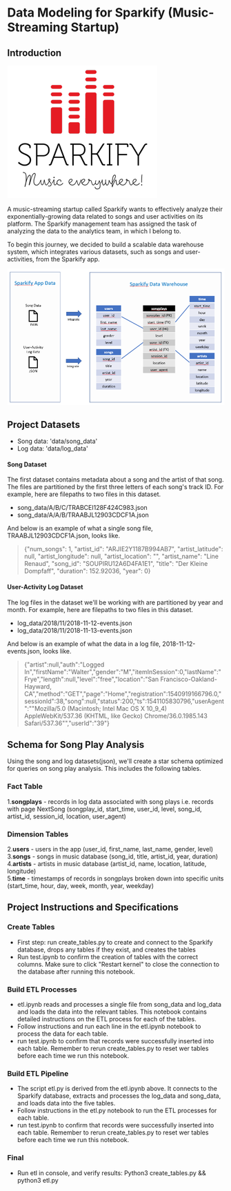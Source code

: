 # Data Modeling for Sparkify (Music-Streaming Startup)

## Introduction
![SparkifyLogo](img/SparkifyLogo.PNG)

A music-streaming startup called Sparkify wants to effectively analyze their exponentially-growing data related to songs and user activities on its platform. The Sparkify management team has assigned the task of analyzing the data to the analytics team, in which I belong to. 

To begin this journey, we decided to build a scalable data warehouse system, which integrates various datasets, such as songs and user-activities, from the Sparkify app.

![SparkifyDataWarehouse](img/SparkifyDataWarehouse.PNG)

## Project Datasets
* Song data: 'data/song_data'  
* Log data: 'data/log_data' 

#### Song Dataset
The first dataset contains metadata about a song and the artist of that song. The files are partitioned by the first three letters of each song's track ID. For example, here are filepaths to two files in this dataset.  
* song_data/A/B/C/TRABCEI128F424C983.json  
* song_data/A/A/B/TRAABJL12903CDCF1A.json

And below is an example of what a single song file, TRAABJL12903CDCF1A.json, looks like.  
> {"num_songs": 1, "artist_id": "ARJIE2Y1187B994AB7", "artist_latitude": null, "artist_longitude": null, "artist_location": "", "artist_name": "Line Renaud", "song_id": "SOUPIRU12A6D4FA1E1", "title": "Der Kleine Dompfaff", "duration": 152.92036, "year": 0}

#### User-Activity Log Dataset
The log files in the dataset we'll be working with are partitioned by year and month. For example, here are filepaths to two files in this dataset.  
* log_data/2018/11/2018-11-12-events.json   
* log_data/2018/11/2018-11-13-events.json     

And below is an example of what the data in a log file, 2018-11-12-events.json, looks like.  
> {"artist":null,"auth":"Logged In","firstName":"Walter","gender":"M","itemInSession":0,"lastName":"Frye","length":null,"level":"free","location":"San Francisco-Oakland-Hayward, CA","method":"GET","page":"Home","registration":1540919166796.0,"sessionId":38,"song":null,"status":200,"ts":1541105830796,"userAgent":"\"Mozilla\/5.0 (Macintosh; Intel Mac OS X 10_9_4) AppleWebKit\/537.36 (KHTML, like Gecko) Chrome\/36.0.1985.143 Safari\/537.36\"","userId":"39"}


## Schema for Song Play Analysis
Using the song and log datasets(json), we'll create a star schema optimized for queries on song play analysis. This includes the following tables.

### Fact Table
1.**songplays** - records in log data associated with song plays i.e. records with page NextSong (songplay_id, start_time, user_id, level, song_id, artist_id, session_id, location, user_agent)
### Dimension Tables
2.**users** - users in the app (user_id, first_name, last_name, gender, level)   
3.**songs** - songs in music database (song_id, title, artist_id, year, duration)  
4.**artists** - artists in music database (artist_id, name, location, latitude, longitude)  
5.**time** - timestamps of records in songplays broken down into specific units (start_time, hour, day, week, month, year, weekday)


## Project Instructions and Specifications
### Create Tables
* First step: run create_tables.py to create and connect to the Sparkify database, drops any tables if they exist, and creates the tables
* Run test.ipynb to confirm the creation of tables with the correct columns. Make sure to click "Restart kernel" to close the connection to the database after running this notebook.

### Build ETL Processes
* etl.ipynb reads and processes a single file from song_data and log_data and loads the data into the relevant tables. This notebook contains detailed instructions on the ETL process for each of the tables.
* Follow instructions and run each line in the etl.ipynb notebook to process the data for each table. 
* run test.ipynb to confirm that records were successfully inserted into each table. Remember to rerun create_tables.py to reset wer tables before each time we run this notebook.

### Build ETL Pipeline
* The script etl.py is derived from  the etl.ipynb above. It connects to the Sparkify database, extracts and processes the log_data and song_data, and loads data into the five tables.
* Follow instructions in the etl.py notebook to run the ETL processes for each table. 
* run test.ipynb to confirm that records were successfully inserted into each table. Remember to rerun create_tables.py to reset wer tables before each time we run this notebook.

### Final
* Run etl in console, and verify results: Python3 create_tables.py && python3 etl.py

